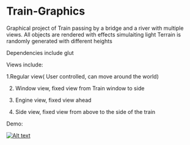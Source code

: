 # Train-Graphics
Graphical project of Train passing by a bridge and a river with multiple views.
All objects are rendered with effects simulaiting light
Terrain is randomly generated with different heights

Dependencies include glut

Views include:

1.Regular view( User controlled, can move around the world)

2. Window view, fixed view from Train window to side
 
3. Engine view, fixed view ahead

4. Side view, fixed view from above to the side of the train

Demo: 

[![Alt text](https://img.youtube.com/vi/VID/0.jpg)](https://www.youtube.com/watch?v=https://youtu.be/bdV5wjRKdzA)
